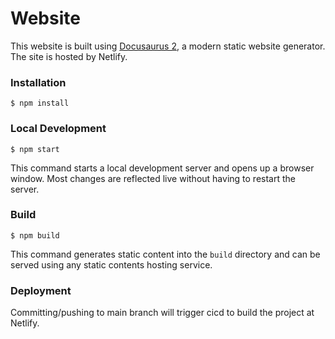 # Website

This website is built using [Docusaurus 2](https://docusaurus.io/), a modern static website generator. The site is hosted by Netlify.

### Installation

```
$ npm install
```

### Local Development

```
$ npm start
```

This command starts a local development server and opens up a browser window. Most changes are reflected live without having to restart the server.

### Build

```
$ npm build
```

This command generates static content into the `build` directory and can be served using any static contents hosting service.

### Deployment

Committing/pushing to main branch will trigger cicd to build the project at Netlify.
